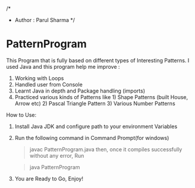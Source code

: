 /*
* Author : Parul Sharma
*/

# PatternProgram
This Program that is fully based on different types of Interesting Patterns.
I used Java and this program help me improve :
  1) Working with Loops 
  2) Handled user from Console
  3) Learnt Java in depth and Package handling (imports)
  4) Practiced various kinds of Patterns
     like 1) Shape Patterns (built House, Arrow etc)
          2) Pascal Triangle Pattern
          3) Various Number Patterns
          
          
 How to Use:
 
 1) Install Java JDK and configure path to your environment Variables
 2) Run the following command in Command Prompt(for windows)
 
     > javac PatternProgram.java
     then, once it compiles successfully without any error, Run
     
     > java PatternProgram
     
 3) You are Ready to Go, Enjoy!
